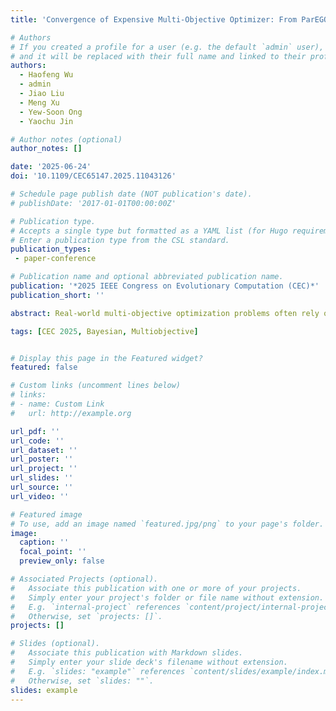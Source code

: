 ```yaml
---
title: 'Convergence of Expensive Multi-Objective Optimizer: From ParEGO to ExTrEMO'

# Authors
# If you created a profile for a user (e.g. the default `admin` user), write the username (folder name) here
# and it will be replaced with their full name and linked to their profile.
authors:
  - Haofeng Wu
  - admin
  - Jiao Liu
  - Meng Xu
  - Yew-Soon Ong
  - Yaochu Jin

# Author notes (optional)
author_notes: []

date: '2025-06-24'
doi: '10.1109/CEC65147.2025.11043126'

# Schedule page publish date (NOT publication's date).
# publishDate: '2017-01-01T00:00:00Z'

# Publication type.
# Accepts a single type but formatted as a YAML list (for Hugo requirements).
# Enter a publication type from the CSL standard.
publication_types:
 - paper-conference

# Publication name and optional abbreviated publication name.
publication: '*2025 IEEE Congress on Evolutionary Computation (CEC)*'
publication_short: ''

abstract: Real-world multi-objective optimization problems often rely on physics-based simulators or physical experiments to assess solution quality, resulting in significant computational costs. In such scenarios, Gaussian process (GP) surrogate-assisted optimizers have demonstrated exceptional optimization performance. This article focuses on the theoretical convergence analysis of two existing decomposition-based GP-assisted optimizers, ParEGO with the upper confidence bound (ParEGO-UCB) and ExTrEMO. Unlike prior studies that typically assume a single weight vector for scalarization, this work primarily investigates multi-weight vector settings. Specifically, we analyze the regret bound of ParEGO-UCB within a rigorous theoretical framework and prove that, under a multi-weight vector setting, its convergence rate surpasses that of GP-UCB, which independently and sequentially optimizes multiple decomposed subproblems. Building on this foundation, we further explore the convergence properties of ExTrEMO, an expensive multi-objective optimizer designed for multi-source transfer optimization, in the context of multi-weight vector settings. Theoretical findings reveal that ExTrEMO achieves a tighter regret bound in multi-source settings compared to single-source scenarios, highlighting the advantages of leveraging additional sources to enhance optimization efficiency and convergence.

tags: [CEC 2025, Bayesian, Multiobjective]


# Display this page in the Featured widget?
featured: false

# Custom links (uncomment lines below)
# links:
# - name: Custom Link
#   url: http://example.org

url_pdf: ''
url_code: ''
url_dataset: ''
url_poster: ''
url_project: ''
url_slides: ''
url_source: ''
url_video: ''

# Featured image
# To use, add an image named `featured.jpg/png` to your page's folder.
image:
  caption: ''
  focal_point: ''
  preview_only: false

# Associated Projects (optional).
#   Associate this publication with one or more of your projects.
#   Simply enter your project's folder or file name without extension.
#   E.g. `internal-project` references `content/project/internal-project/index.md`.
#   Otherwise, set `projects: []`.
projects: []

# Slides (optional).
#   Associate this publication with Markdown slides.
#   Simply enter your slide deck's filename without extension.
#   E.g. `slides: "example"` references `content/slides/example/index.md`.
#   Otherwise, set `slides: ""`.
slides: example
---
```

